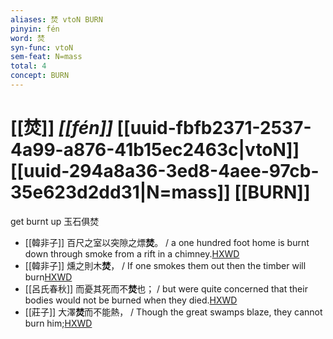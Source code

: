 ```yaml
---
aliases: 焚 vtoN BURN
pinyin: fén
word: 焚
syn-func: vtoN
sem-feat: N=mass
total: 4
concept: BURN 
---
```

# [[焚]] *[[fén]]*  [[uuid-fbfb2371-2537-4a99-a876-41b15ec2463c|vtoN]] [[uuid-294a8a36-3ed8-4aee-97cb-35e623d2dd31|N=mass]] [[BURN]]
get burnt up 玉石俱焚
 - [[韓非子]] 百尺之室以突隙之熛**焚**。 / a one hundred foot home is burnt down through smoke from a rift in a chimney.[HXWD](https://hxwd.org/textview.html?location=KR3c0005_tls_021-22a.3)
 - [[韓非子]] 燻之則木**焚**， / If one smokes them out then the timber will burn[HXWD](https://hxwd.org/textview.html?location=KR3c0005_tls_034-87a.9)
 - [[呂氏春秋]] 而憂其死而不**焚**也； / but were quite concerned that their bodies would not be burned when they died.[HXWD](https://hxwd.org/textview.html?location=KR3j0009_tls_014-23a.36)
 - [[莊子]] 大澤**焚**而不能熱， / Though the great swamps blaze, they cannot burn him;[HXWD](https://hxwd.org/textview.html?location=KR5c0126_tls_002-13a.7)